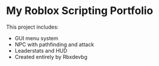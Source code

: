 # My Roblox Scripting Portfolio
This project includes:
- GUI menu system
- NPC with pathfinding and attack
- Leaderstats and HUD
- Created entirely by Rbxdevbg
